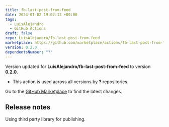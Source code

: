 ```yaml
---
title: fb-last-post-from-feed
date: 2024-01-02 19:02:13 +00:00
tags:
  - LuisAlejandro
  - GitHub Actions
draft: false
repo: LuisAlejandro/fb-last-post-from-feed
marketplace: https://github.com/marketplace/actions/fb-last-post-from-feed
version: 0.2.0
dependentsNumber: "?"
---
```



Version updated for **LuisAlejandro/fb-last-post-from-feed** to version **0.2.0**.
- This action is used across all versions by **?** repositories.

Go to the [GitHub Marketplace](https://github.com/marketplace/actions/fb-last-post-from-feed) to find the latest changes.

## Release notes

Using third party library for publishing.
